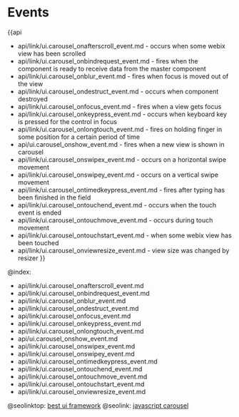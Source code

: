 Events
=======

{{api
- api/link/ui.carousel_onafterscroll_event.md - occurs when some webix view has been scrolled
- api/link/ui.carousel_onbindrequest_event.md - fires when the component is ready to receive data from the master component
- api/link/ui.carousel_onblur_event.md - fires when focus is moved out of the view
- api/link/ui.carousel_ondestruct_event.md - occurs when component destroyed
- api/link/ui.carousel_onfocus_event.md - fires when a view gets focus
- api/link/ui.carousel_onkeypress_event.md - occurs when keyboard key is pressed for the control in focus
- api/link/ui.carousel_onlongtouch_event.md - fires on holding finger in some position for a certain period of time
- api/ui.carousel_onshow_event.md - fires when a new view is shown in carousel
- api/link/ui.carousel_onswipex_event.md - occurs on a horizontal swipe movement
- api/link/ui.carousel_onswipey_event.md - occurs on a vertical swipe movement
- api/link/ui.carousel_ontimedkeypress_event.md - fires after typing has been finished in the field
- api/link/ui.carousel_ontouchend_event.md - occurs when the touch event is ended
- api/link/ui.carousel_ontouchmove_event.md - occurs during touch movement
- api/link/ui.carousel_ontouchstart_event.md - when some webix view has been touched
- api/link/ui.carousel_onviewresize_event.md - view size was changed by resizer
}}

@index:
- api/link/ui.carousel_onafterscroll_event.md
- api/link/ui.carousel_onbindrequest_event.md
- api/link/ui.carousel_onblur_event.md
- api/link/ui.carousel_ondestruct_event.md
- api/link/ui.carousel_onfocus_event.md
- api/link/ui.carousel_onkeypress_event.md
- api/link/ui.carousel_onlongtouch_event.md
- api/ui.carousel_onshow_event.md
- api/link/ui.carousel_onswipex_event.md
- api/link/ui.carousel_onswipey_event.md
- api/link/ui.carousel_ontimedkeypress_event.md
- api/link/ui.carousel_ontouchend_event.md
- api/link/ui.carousel_ontouchmove_event.md
- api/link/ui.carousel_ontouchstart_event.md
- api/link/ui.carousel_onviewresize_event.md




@seolinktop: [best ui framework](https://webix.com)
@seolink: [javascript carousel](https://webix.com/widget/carousel/)